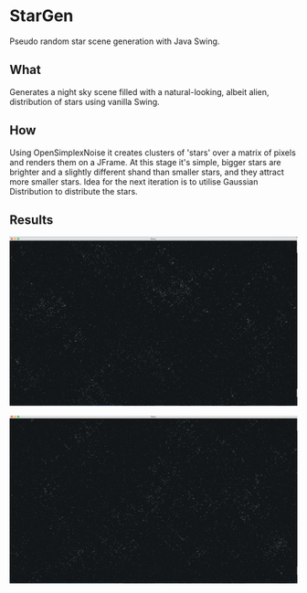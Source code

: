 # StarGen
Pseudo random star scene generation with Java Swing.
## What
Generates a night sky scene filled with a natural-looking, albeit alien, distribution of stars using vanilla Swing.

## How
Using OpenSimplexNoise it creates clusters of 'stars' over a matrix of pixels and renders them on a JFrame. At this stage it's simple, bigger stars are brighter and a slightly different shand than smaller stars, and they attract more smaller stars. Idea for the next iteration is to utilise Gaussian Distribution to distribute the stars. 

## Results
![screenshot](https://raw.githubusercontent.com/mathewharrington/StarGen/master/Stars/results/StarGen_1.png)


![screenshot](https://raw.githubusercontent.com/mathewharrington/StarGen/master/Stars/results/StarGen_2.png)

